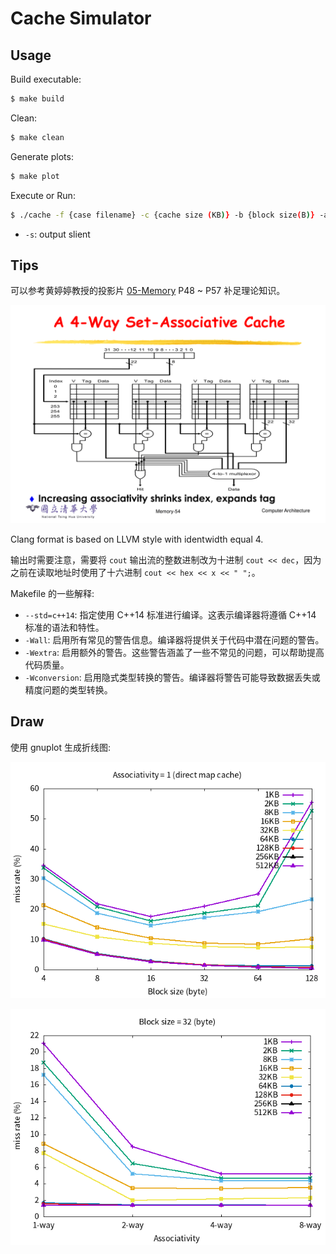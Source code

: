 # Cache Simulator

## Usage

Build executable:

```bash
$ make build
```

Clean:

```bash
$ make clean
```

Generate plots:

```bash
$ make plot
```

Execute or Run:

```bash
$ ./cache -f {case filename} -c {cache size (KB)} -b {block size(B)} -a {associativity} -p {plot filename} -s
```

- `-s`: output slient

## Tips

可以参考黄婷婷教授的投影片 [05-Memory](../Lecture-Slides/05-Memory.pdf) P48 ~ P57 补足理论知识。

![](./.images/05-Memory-1.png)

Clang format is based on LLVM style with identwidth equal 4.

输出时需要注意，需要将 `cout` 输出流的整数进制改为十进制 `cout << dec`，因为之前在读取地址时使用了十六进制 `cout << hex << x << " ";`。

Makefile 的一些解释:

- `--std=c++14`: 指定使用 C++14 标准进行编译。这表示编译器将遵循 C++14 标准的语法和特性。
- `-Wall`: 启用所有常见的警告信息。编译器将提供关于代码中潜在问题的警告。
- `-Wextra`: 启用额外的警告。这些警告涵盖了一些不常见的问题，可以帮助提高代码质量。
- `-Wconversion`: 启用隐式类型转换的警告。编译器将警告可能导致数据丢失或精度问题的类型转换。

## Draw

使用 gnuplot 生成折线图:

![](./plot/block.png)

![](./plot/way.png)

